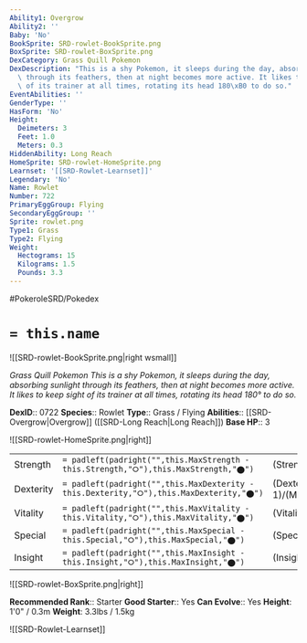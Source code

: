 ```yaml
---
Ability1: Overgrow
Ability2: ''
Baby: 'No'
BookSprite: SRD-rowlet-BookSprite.png
BoxSprite: SRD-rowlet-BoxSprite.png
DexCategory: Grass Quill Pokemon
DexDescription: "This is a shy Pokemon, it sleeps during the day, absorbing sunlight\
  \ through its feathers, then at night becomes more active. It likes to keep sight\
  \ of its trainer at all times, rotating its head 180\xB0 to do so."
EventAbilities: ''
GenderType: ''
HasForm: 'No'
Height:
  Deimeters: 3
  Feet: 1.0
  Meters: 0.3
HiddenAbility: Long Reach
HomeSprite: SRD-rowlet-HomeSprite.png
Learnset: '[[SRD-Rowlet-Learnset]]'
Legendary: 'No'
Name: Rowlet
Number: 722
PrimaryEggGroup: Flying
SecondaryEggGroup: ''
Sprite: rowlet.png
Type1: Grass
Type2: Flying
Weight:
  Hectograms: 15
  Kilograms: 1.5
  Pounds: 3.3
---
```


#PokeroleSRD/Pokedex

# `= this.name`

![[SRD-rowlet-BookSprite.png|right wsmall]]

*Grass Quill Pokemon*
*This is a shy Pokemon, it sleeps during the day, absorbing sunlight through its feathers, then at night becomes more active. It likes to keep sight of its trainer at all times, rotating its head 180° to do so.*

**DexID**:: 0722
**Species**:: Rowlet
**Type**:: Grass / Flying
**Abilities**:: [[SRD-Overgrow|Overgrow]] ([[SRD-Long Reach|Long Reach]])
**Base HP**:: 3

![[SRD-rowlet-HomeSprite.png|right]]

|           |                                                                                        |                                          |
| --------- | -------------------------------------------------------------------------------------- | ---------------------------------------- |
| Strength  | `= padleft(padright("",this.MaxStrength - this.Strength,"⭘"),this.MaxStrength,"⬤")`    | (Strength::2)/(MaxStrength::4)   |
| Dexterity | `= padleft(padright("",this.MaxDexterity - this.Dexterity,"⭘"),this.MaxDexterity,"⬤")` | (Dexterity:: 1)/(MaxDexterity::3) |
| Vitality  | `= padleft(padright("",this.MaxVitality - this.Vitality,"⭘"),this.MaxVitality,"⬤")`    | (Vitality::2)/(MaxVitality::4)   |
| Special   | `= padleft(padright("",this.MaxSpecial - this.Special,"⭘"),this.MaxSpecial,"⬤")`       | (Special::2)/(MaxSpecial::4)     |
| Insight   | `= padleft(padright("",this.MaxInsight - this.Insight,"⭘"),this.MaxInsight,"⬤")`       | (Insight::2)/(MaxInsight::4)     |

![[SRD-rowlet-BoxSprite.png|right]]

**Recommended Rank**:: Starter
**Good Starter**:: Yes
**Can Evolve**:: Yes
**Height**: 1'0" / 0.3m
**Weight**: 3.3lbs / 1.5kg

![[SRD-Rowlet-Learnset]]